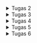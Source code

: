 <details>
<summary> 
Tugas 2
</summary>
<br>

# Tugas 2 PBP 2023
## A. Implementasi _Checklist_
### Membuat Proyek Django

1. Saya membuat sebuah folder khusus di komputer sebagai tempat proyek Django akan disimpan.

2. Di dalam folder tersebut, saya melakukan inisiasi awal untuk menyediakan repositori lokal yang kosong di dalam komputer dengan menjalankan perintah `git init`.

3. Setelah itu, saya melakukan konfigurasi awal _user_ dan _email_ dengan perintah,

    ```
    git config user.name <nama_user>
    git config user.email <nama_email>
    ```

4. Selanjutnya saya memeriksa terlebih dahulu bahwa konfigurasi yang dilakukan sudah terdaftar dengan perintah,

    ```
    git config --list --local
    ```

5. Apabila _user_ dan _email_ yang sudah dikonfigurasi sebelumnya muncul di keluaran perintah sebelumnya, saya dapat melanjutkan langkah berikutnya, yaitu membuat repositori baru di GitHub dengan nama repositori yang sama seperti repositori proyek lokal.

6. Berikutnya, di dalam repositori lokal proyek, saya menambahkan sebuah _file_ `README.md` dan menuliskan **Tugas 2 PBP 2023** sebagai judul.

7. Setelah itu, perlu dilakukan penghubungan antara repositori lokal di komputer dengan repositori di GitHub dengan cara menggunakan perintah,

    ```
    git branch -M main
    ```

    > Perintah di atas berguna untuk membuat cabang atau _branch_ utama baru yang bernama **main**

    Setelah itu, perlu dijalankan perintah,

    ```
    git remote add origin <URL_RepoGitHub>
    ```

    > Perintah di atas berguna untuk menghubungkan repositori di GitHub dengan repositori lokal.

8. Setelah kedua repositori terhubung, perlu dilakukan penyimpanan atas pembaruan yang sudah dilakukan di repositori lokal dengan perintah,

    ```
    git add .
    ```

    > Perintah di atas berguna untuk menandai semua file yang berubah di dalam repositori lokal yang nantinya akan dilakukan _commit_. 
    
    Setelah itu, dapat dijalankan,

    ```
    git status
    ```

    > Perintah di atas berguna untuk memeriksa status _file_ apa saja yang sudah dimodifikasi dan ditandai. 
    
    Setelah itu dapat dilakukan perintah,

    ```
    git commit -m <pesan_commit>
    ```

    Perintah di atas berguna untuk melakukan _commit_ atas perubahan yang terjadi di repositori lokal. Berikutnya dapat dilakukan,

    ```
    git push -u origin main
    ```

    > Perintah di atas berguna untuk menyimpan perubahan-perubahan yang terjadi di repositori lokal ke repositori GitHub, termasuk jika adanya penambahan _file_ baru.

9. Setelah penyimpanan berhasil, saya membuat _virtual environment_ dengan menjalankan perintah,

    ```
    python -m venv env
    ```

    > Perintah di atas berguna untuk membuat _virtual environment_. Hal ini berguna untuk mengisolasi _package_ serta _dependencies_ dari aplikasi sehingga tidak bertabrakan dengan versi lain yang ada pada komputer lokal.

10. Setelah itu, saya perlu mengaktifkan _virtual environment_ dengan menjalankan,

    ```
    env\Scripts\activate.bat
    ```

11. Berikutnya saya menambahkan `requirements.txt` di dalam direktori proyek dengan isi sebagai berikut,

        django
        gunicorn
        whitenoise
        psycopg2-binary
        requests
        urllib3

    Setelah itu, saya  melakukan perintah berikut,

    ```
    pip install -r requirements.txt
    ```

    > Perintah di atas berguna untuk memasang _dependencies_ di dalam direktori proyek

12. Selanjutnya, saya dapat membuat proyek Django baru dengan perintah,

    ```
    django-admin startproject <nama_proyek> .
    ```

### Membuat Aplikasi dengan Nama `main`

1. Pertama, saya memastikan bahwa direktori pengerjaan di direktori proyek dan _virtual environtment_ telah diaktifkan.

2. Selanjutnya saya membuat aplikasi **main** dengan menjalankan perintah,

    ```
    python manage.py startapp main
    ```

    > Setelah perintah di atas dijalankan, di dalam direktori proyek akan ada sebuah direktori baru bernama **main**, direktori inilah yang berisi struktur dasar dari aplikasi **main**.

3. Sebelum menjalankan _routing_ agar aplikasi dapat berjalan, saya melakukan beberapa implementasi dasar terhadap struktur awal aplikasi, seperti

    - Mendaftarkan aplikasi **main** ke dalam proyek dengan menambahkan '**main**' ke dalam daftar aplikasi yang ada di bagian `INSTALLED_APPS` pada `settings.py` seperti kode di bawah ini,

        ```
        INSTALLED_APPS = [
            ...,
            'main',
            ...
        ]
        ```
        
    - Membuat dan mengisi _file_ `main.html` untuk membuat struktur dan tampilan dasar pada halaman _web_.

    - Menambah isi dari `models.py` di dalam direktori aplikasi `main` untuk mendefinisikan model baru. Di dalam model inilah kita dapat mengelola data dari aplikasi.

    - Membuat migrasi model agar Django dapat melacak pembaruan yang terjadi di `models.py` dengan perintah,

        ```
        python manage.py makemigrations
        ```
        
        > Perintah di atas berguna untuk menciptakan berkas migrasi berupa perubahan model. 
        
        Setelah itu perlu menjalankan perintah,

        ```
        python manage.py migrate
        ```
        
        > Perintah di atas berguna untuk mengaplikasikan perubahan yang terjadi pada model ke basis data.

    - Mengintegrasikan komponen `views.py` yang dapat menangani bagaimana data yang dikelola model ditampilkan kepada pengguna dengan menambahkan kode awal sebagai berikut,

        ```
        from django.shortcuts import render
        ```
        
        > Kode di atas berguna untuk mengimpor fungsi `render` yang berfungsi untuk melakukan _render_ tampilan HTML dengan menggunakan data yang diberikan.
    
### Melakukan _Routing_ pada Proyek

Untuk mengatur _routing_ tingkat proyek, saya perlu membuka `urls.py` di dalam direktori proyek, lalu menambahkan kode,

    from django.urls import path, include

        urlpatterns = [
            ...
        path('main/', include('main.urls')),
            ...
        ]

> Perlu diperhatikan bahwa fungsi `include` di atas berguna untuk mengimpor rute URL dari aplikasi lain ke dalam `urls.py` proyek dan _path_ `'main/'` nantinya akan diarahkan ke rute yang didefinisiakn dalam `urls.py` aplikasi `main`.
    
### Membuat Model pada Aplikasi `main`
Berikut model yang saya tambahkan ke dalam `models.py`,

        from django.db import models
        class Item(models.Model):
            name = models.CharField(max_length=255)
            amount = models.IntegerField()
            date_added = models.DateField(auto_now_add=True)
            price = models.IntegerField()
            description = models.TextField()
            
Ada beberapa istilah penting yang perlu diperhatikan, seperti
- `Item` adalah nama model.
- `models.Model` merupakan kelas dasar yang digunakan untuk mendefinisikan model dalam Django.
- `name`, `amount`, `date_added`, `price`, dan `description` adalah atribut pada model dan setiap _field_ memiliki tipe data, seperti `Charfield`, `IntegerField`, `DateField`, dan `TextField`.

### Membuat Fungsi pada `views.py`

Berikut fungsi pada `views.py` untuk mengembalikan **nama aplikasi**, **nama**, dan **kelas** saya,

    from django.shortcuts import render
    
        def show_main(request):
            context = {
                'my_app': 'Bmo Store',
                'name': 'FBmo',
                'class': 'PBP C'
            }

            return render(request, "main.html", context)

Ada beberapa istilah penting yang perlu diperhatikan, seperti
- `def show_main(request)` adalah deklarasi fungsi `show_main` yang menerima parameter `request`. Fungsi ini mengatur permintaan HTTP dan mengembalikan tampilan yang sesuai.
- `context` adalah _dictionary_ data yang akan dikirimkan ke tampilan.
- `return render(request, "main.html", context)` berguna untuk melakukan render tampilan `main.html`.

### Membuat _Routing_ pada `urls.py` Aplikasi `main`

Setelah membuat fungsi pada `views.py`, saya perlu membuat _routing_ pada `urls.py` aplikasi main untuk memetakan fungsi yang telah dibuat dengan kode sebagai berikut,

    from django.urls import path
    from main.views import show_main

    app_name = 'main'

    urlpatterns = [
        path('', show_main, name='show_main'),
    ]

Ada beberapa istilah penting yang perlu diperhatikan, seperti
- Impor `path` dari `django.urls` untuk mendefinisikan pola URL.
- `app_name` merupakan variabel dari nama unik pada pola URL dalam aplikasi.
- Fungsi `show_main` dari `main.views` digunakan sebagai tampilan yang akan ditampilkan ketika URL terkait diakses.
    
### Melakukan _Deployment_ ke Adaptable

1. Saya _Login_ ke akun Adaptable menggunakan GitHub.
2. Saya memilih `New App` lalu `Connect an Existing Repository`.
3. Saya menghubungkan Adaptable dengan GitHub dengan memilih `All Repositories` pada proses instalasi.
4. Saya memilih repositori proyek dan memilih _branch_ untuk dijadikan _deployment branch_. 
5. Saya memilih `Python App Template` sebagai _template deployment_.
6. Saya memilih `PostgreSQL` sebagai tipe basis data yang akan digunakan.
7. Saya memilih versi Python yang sesuai dengan veris yang dimiliki.
8. Saya memasukkan perintah `python manage.py migrate && gunicorn <nama_proyek>.wsgi` pada bagian `Start Command`. 
9. Saya memasukkan nama aplikasi saya yang sekaligus akan menjadi nama _domain_ situs _web_ aplikasi.
10. Saya mencentang bagian `HTTP Listener on PORT` dan meng-klik `Deploy App` untuk memulai proses _deployment_.
11. Setelah proses _deployment_ selesai, saya mendapatkan tautan menuju aplikasi yang baru saja diluncurkan.

Tautan aplikasi: [Marpellus Cenep](https://marpellus-cenep.adaptable.app)
    

## B. Bagan _Request Client_
![django-request-flow](https://github.com/FBimo/marpellus-cenep/assets/119420957/9b1d3f76-0013-4b6f-a539-8974df6099a5)

- `urls.py`, sebagai tempat perkumpulan URL. Django akan mencari melewati _file_ ini untuk menemukan URL yang paling cocok sesuai dengan permintaan.
- `views.py`, sebagai jembatan penghubung dengan dua _file_ lainnya, yaitu `models.py` dan `template`. Setelah mendapat HttpRequest dari URL yang berkaitan, `views.py` dapat meminta data yang diperlukan melalui `models.py` dan dapat melakukan _render_ HTML menggunakan `template` agar dapat disajikan kepada pengguna.
- `models.py`, sebagai pengolah data dan penghubung antara _database_ dengan `views.py`. `models.py` dapat melakukan manipulasi struktur data aplikasi sesuai kebutuhan pengguna.
- `template`, struktur tampilan antarmuka pengguna yang akan membantu `views.py` dalam melakukan proses _render_ HTML.

## C. Alasan Penggunaan _Virtual Environment_
_Virtual Environment_ merupakan _tools_ untuk membuat lingkungan Python virtual yang terisolasi. Terisolasi di sini maksudnya versi-versi dependensi atau _packages_ yang ada di dalam lingkungan virtual tidak akan berpengaruh dengan versi dependensi yang ada di komputer lokal. Penggunaan virtual env cukup umum ketika ingin membuat proyek Django karena dengan adanya lingkungan isolasi, Python yang digunakan untuk menjalankan proyek Django tidak akan terganggu dengan pembaruan yang terjadi di komputer lokal (jika ada pembaruan) sehingga proyek dapat tetap berjalan walaupun adanya perubahan versi modul Python di komputer lokal. Sebuah proyek Django sebenarnya dapat tetap dijalankan jika tidak menggunakan virtual env, namun ada kemungkinan proyek akan mengalami gangguan karena adanya perubahan modul akibat perubahan versi modul di komputer lokal. Oleh karena itu, **virtual env sangat disarankan** apabila kita ingin membuat suatu proyek berbasis Django. 

## D. Penjelasan MVC, MVT, dan MVVM
### MVC
**Model View Controller** adalah salah satu pola arsitektur dalam pembuatan aplikasi dengan bagian-bagian seperti berikut,

- `Model`, betugas untuk menyiapkan, mengatur, memanipulasi, dan mengorganisasikan data yang ada di dalam _database_.

- `View`, bertugas untuk merepresentasikan informasi atau data yang telah dikelola oleh model agar dapat dilihat pengguna.

- `Controller`, bertugas untuk menghubungkan serta mengatur `model` dan `view` agar dapat saling terhubung.

Contoh _framework_ yang menggunakan MVC adalah Spring Boot.

### MVT
**Model View Template** merupakan pola arsitektur pengembangan aplikasi yang dapat dikatakan mirip dengan MVC, namun memiliki perbedaan di bagian `controller`. Pada MVT, `controller` diganti menjadi `template`. `Template` inilah yang akan menjadi representasi tampilan yang diperlihatkan kepada pengguna yang biasanya menggunakan HTML. 

- `Model`, bertugas untuk mengatur dan mengelola data dari aplikasi.

- `View`, bertugas untuk mengontrol bagaimana data yang dikelola oleh `model` akan ditampilkan kepada pengguna.

- `Template`, bertugas mengatur tampilan yang diperlihatkan kepada pengguna.

Contoh _framework_ yang menggunakan MVT adalah Django. 

### MVVM
**Model View ViewModel** merupakan gabungan dari MVC dan MVP.

- `Model`, terdiri dari data dasar yang digunakan untuk menjalankan aplikasi.

- `View`, sebagai antarmuka pengguna dan pola desain, mirip seperti yang digunakan oleh MVC.

- `ViewModel`, di satu sisi adalah abstraksi dari `View`, lalu sisi yang lain sebagai penyedia pembungkus model data yang akan ditautkan. `ViewModel` terdiri dari `Model` yang diubah menjadi `View` dan berisi perintah yang dapat digunakan oleh `View` untuk memengaruhi `Model`.

Contoh _framework_ yang menggunakan MVVM adalah WPF.

## E. Bonus
Berikut merupakan implementasi saya dalam melakukan _testing_ dasar lainnya,

    
    from django.test import TestCase, Client
    from main.models import Item

    #another test
    def setUp(self):
        Item.objects.create(name="sunspot", amount=1, price=5000, description='Gain atk power with unspent energy', atk_power=50)
        Item.objects.create(name="hawkeye", amount=1, price=5000, description='Gain 3 atk power if you play card here next turn', atk_power=45)
    
    def test_get_desc(self):
        sunspot = Item.objects.get(name="sunspot")
        hawkeye = Item.objects.get(name="hawkeye")
        self.assertEqual(sunspot.get_desc(), "Gain atk power with unspent energy")
        self.assertEqual(hawkeye.get_desc(), "Gain 3 atk power if you play card here next turn")
    

_Testing_ ini berguna untuk mengetahui bahwa program dapat membuat sebuah objek `Item` baru dan menjalankan suatu fungsi yang memanggil salah satu atributnya, dalam hal ini adalah atribut `description`. Di bawah ini merupakan hasil dari tesnya,

    
    (env) PS C:\Users\fzlbm\UI\Kuliah\Semester_3\PBP\github\marpellus-cenep> python manage.py test
    Found 3 test(s).
    Creating test database for alias 'default'...
    System check identified no issues (0 silenced).
    ...
    ----------------------------------------------------------------------
    Ran 3 tests in 0.056s

    OK
    Destroying test database for alias 'default'...
</details>

<details>
<summary> 
Tugas 3
</summary>
<br>

# Tugas 3 PBP 2023
## A. Implementasi _Checklist_
### Membuat _Form_ Input Data

1. Sebelum saya membuat sebuah _form_ untuk menginput data baru ke dalam aplikasi, saya perlu membuat kerangka views sebagai _template_ dari sebuah laman di situs agar dapat mengurangi menulis kode secara berulang.

2. Berikut merupakan kode `base.html` yang diletakkan pada folder `templates` di _root folder_,

    ```
    {% load static %}
    <!DOCTYPE html>
    <html lang="en">
        <head>
            <meta charset="UTF-8" />
            <meta
                name="viewport"
                content="width=device-width, initial-scale=1.0"
            />
            {% block meta %}
            {% endblock meta %}
        </head>

        <body>
            HEADER
            {% block content %}
            {% endblock content %}
            <br/><br/>
            FOOTER
        </body>
    </html>
    ```

3. Agar `base.html` terdeteksi sebagai _template_, saya perlu membuka `settings.py` pada subdirektori `marpellus_cenep` dan sedikit memodifikasi bagian `TEMPLATES` menjadi seperti ini,

    ```
    ...
    TEMPLATES = [
        {
            'BACKEND': 'django.template.backends.django.DjangoTemplates',
            'DIRS': [BASE_DIR / 'templates'],
            'APP_DIRS': True,
            ...
        }
    ]
    ...
    ```

4. Setelah itu, saya perlu mengunjungi subdirektori `templates` yang ada di di direktori `main` untuk mengubah sedikit `main.html`,

    ```
    {% extends 'base.html' %}

    {% block content %}
        <h1><b>{{my_app}}</b></h1>

        <h5>Name: </h5>
        <p>{{ name }}<p>
        <h5>Class: </h5>
        <p>{{ class }}<p>

        ...
    {% endblock content %}
    ```

    > dengan adanya `{% extends 'base.html' %}`, `main.html` sekarang sudah menggunakan `base.html` sebagai _template_.

5. Selanjutnya saya dapat langsung membuat `forms.py` pada direktori `main` sebagai struktur _form_ yang dapat menerima data produk baru dengan kode,

    ```
    from django.forms import ModelForm
    from main.models import Card

    class ProductForm(ModelForm):
        class Meta:
            model = Card
            fields = ["name", "amount", "price", "power", "energy_cost", "description"]
    ```

    Ada beberapa istilah penting yang perlu diperhatikan, seperti
    - `model = Card` berfungsi untuk menunjukkan model yang digunakan di _form_.
    - `fields = ["name", "amount", "price", "power", "energy_cost", "description"]` merupakan atribut-atribut yang dimiliki oleh model `Card`. 

### Modifikasi _Views_ dan _Routing_ URL untuk Melihat Objek Model yang Sudah Ditambahkan

1. Pada _file_ `views.py` di folder `main`, perlu ditambahkan kode berikut,

    ```
    from django.http import HttpResponseRedirect
    from main.forms import ProductForm
    from main.models import Card
    from django.urls import reverse
    ```

2. Setelah itu saya membuat fungsi baru dengan nama `create_product` yang menerima parameter `request` untuk menghasilkan formulir yang dapat menambahkan data produk secara otomatis ketika data sudah di-_submit_ melalui _form_.

    ```
    def create_product(request):
        form = ProductForm(request.POST or None)

        if form.is_valid() and request.method == "POST":
            form.save()
            return HttpResponseRedirect(reverse('main:show_main'))

        context = {'form': form}
        return render(request, "create_product.html", context)
    ```

    Ada beberapa istilah penting yang perlu diperhatikan, seperti
    - `form = ProductForm(request.POST or None)` berguna untuk membuat `ProductForm` baru dengan memasukkan QueryDict berdasarkan input _user_ pada `request.POST`.
    - `form.is_valid()` berguna untuk memvalidasi isi input dari _form_.
    - `form.save` berguna untuk membuat dan menyimpan data dari _form_.
    - `return HttpResponseRedirect(reverse('main:show_main'))` berguna untuk melakukan _redirect_ setelah data berhasil disimpan.

3. Selanjutnya saya memodifikasi fungsi `show_main` menjadi,

    ```
    def show_main(request):
        cards = Card.objects.all()

        ...

        context = {
            'my_app': 'Marpellus Cenep',
            'name': 'FBmo',
            'class': 'PBP C',
            'cards': cards,
            'total_cards': total_cards
        }

        return render(request, "main.html", context)
    ```

    > `Card.objects.all()` berfungsi untuk mengambil seluruh _object_ `Card` yang tersimpan di basis data.

4. Saya juga mengimpor fungsi `create_product` ke `urls.py` di folder `main`.

    ```
    from main.views import show_main, create_product
    ```

5. Setelah itu saya melakukan _routing_ fungsi sebelumnya ke dalam `urlspatterns` pada `urls.py` di `main` agar dapat mengakses fungsi yang sudah diimpor sebelumnya.

    ```
    urlpatterns = [
    ...
    path('create-product', create_product, name='create_product'),
    ...
    ]
    
    ```

6. Selanjutnya saya membuat `create_product.html` pada direktori `main/template` dengan kode,

    ```
    {% extends 'base.html' %} 

    {% block content %}
    <h1>Add New Card</h1>

    <form method="POST">
        {% csrf_token %}
        <table>
            {{ form.as_table }}
            <tr>
                <td></td>
                <td>
                    <input type="submit" value="Add Card"/>
                </td>
            </tr>
        </table>
    </form>

    {% endblock %}
    ```

    Ada beberapa istilah penting yang perlu diperhatikan, seperti
    - `<form method="POST">` berguna untuk menandakan `block` untuk _form_ dengan metode POST.
    - `{% csrf_token %}` merupakan token sistem keamanan dari Django.
    - `{{ form.as_table }}` berguna untuk menampilkan _fields form_ yang sudah dibuat pada `forms.py` sebagai tabel.
    - `<input type="submit" value="Add` berguna sebagai tombol _submit_ untuk mengirim _request_ ke _view_ `create_product(request)`. 

7. Setelah itu saya memodifikasi kembali `main.html` untuk menambahkan kode berikut di dalam `{% block content %}` untuk menampilkan data produk dalam bentuk tabel.

    ```
    <table>
        <tr>
            <th>Name</th>
            <th>Amount</th>
            <th>Price</th>
            <th>Power</th>
            <th>Energy Cost</th>
            <th>Description</th>
            <th>Date Added</th>
        </tr>

        {% comment %} Berikut cara memperlihatkan data produk di bawah baris ini {% endcomment %}

        {% for card in cards %}
            <tr>
                <td>{{ card.name }}</td>
                <td>{{ card.amount }}</td>
                <td>{{ card.price }}</td>
                <td>{{ card.power }}</td>
                <td>{{ card.energy_cost }}</td>
                <td>{{ card.description }}</td>
                <td>{{ card.date_added }}</td>
            </tr>
        {% endfor %}
    </table>

    <br />

    <a href="{% url 'main:create_product' %}">
        <button>
            Add New Card
        </button>
    </a>
    ```

8. Setelah sudah melihat objek yang ditambahkan melalui **HTML**, saya mencoba agar dapat melihat juga dalam bentuk **XML** dan **JSON** baik dalam menggunakan ID objek maupun tidak dengan menambahkan impor berikut pada `views.py`,

    ```
    from django.http import HttpResponse
    from django.core import serializers
    ```

9. Ketika ingin mengambil data dalam bentuk **XML** dan **JSON**, saya membuat fungsi yang menerima parameter _request_ dan membuat variabel dalam fungsi tersebut yang menyimpan hasil _query_ dari seluruh data yang ada pada `Card`.

    #### XML
    ```
    def show_xml(request):
        data = Card.objects.all()
        return HttpResponse(serializers.serialize("xml", data), content_type="application/xml")
    ``` 

    #### JSON

    ```
    def show_json(request):
        data = Card.objects.all()
        return HttpResponse(serializers.serialize("json", data), content_type="application/json")
    ```    
    > `serializers` digunakan untuk menerjemahkan objek model menjadi format tertentu.

    Setelah itu saya mengimpor fungsi yang baru saja dibuat dengan kode berikut pada `urls.py` di folder `main`,

        from main.views import show_main, create_product, show_xml, show_json


    dan menambahkan _path_ URL ke dalam `urlpatterns` untuk mengakses fungsi yangs udah diimpor tadi,

        urlpatterns = [
            ...
            path('xml/', show_xml, name='show_xml'), 
            path('json/', show_json, name='show_json'),
            ...
        ]

10. Selanjutnya saya ingin mengambil data dalam bentuk **XML** dan **JSON** dengan ID objek dengan membuat fungsi yang menerima parameter _request_ dan id dengan nama `show_xml_by_id` dan `show_json_by_id`.

    #### XML
    ```
    def show_xml_by_id(request, id):
        data = Card.objects.filter(pk=id)
        return HttpResponse(serializers.serialize("xml", data), content_type="application/xml")
    ```

    #### JSON
    ```
    def show_json_by_id(request, id):
        data = Card.objects.filter(pk=id)
        return HttpResponse(serializers.serialize("json", data), content_type="application/json")
    ```
            
    Setelah itu saya mengimpor fungsi yang baru saja dibuat dengan kode berikut pada `urls.py` di folder `main`,

        from main.views import show_main, create_product, show_xml, show_json, show_xml_by_id, show_json_by_id        

    dan menambahkan _path_ URL ke dalam `urlpatterns` untuk mengakses fungsi yang udah diimpor tadi,

        urlpatterns = [
            ...
            path('xml/<int:id>/', show_xml_by_id, name='show_xml_by_id'),
            path('json/<int:id>/', show_json_by_id, name='show_json_by_id'),
            ...
        ]

## B. Perbedaan antara _form_ POST dan GET dalam Django
### Penggunaan
POST digunakan untuk menginput data melalui _form_ dan mengirim data-data tersebut, biasanya sifat data yang dikirimkan oleh POST bersifat rahasia dan dapat memengaruhi _state_ pada suatu sistem, seperti pengubahan atau modifikasi _database_. Sementara itu, GET digunakan untuk input _request_ data yang bersifat umum dan tidak memiliki efek terhadap _state_ pada suatu sistem, seperti _form_ pencarian suatu situs. 

### Pengiriman Data
POST mengirimkan data atau nilai langsung ke _action_ untuk ditampung, tanpa menampilkan pada URL. Sementara GET menampilkan data atau nilai pada URL, kemudian akan ditampung oleh _action_.

### Pengambilan Variabel
`request.POST.get` dapat digunakan untuk mengambil variabel _form_ POST dan `request.GET.get` untuk _form_ GET.

## C. Perbedaan XML, JSON, dan HTML dalam Pengiriman Data

### XML
Extensible Markup Language (XML) merupakan salah satu representasi data yang digunakan untuk pertukaran data aplikasi. XML menggunakan pola pohon, mirip seperti HTML dalam merepresentasikan data. Dalam pengunaannya, XML memiliki struktur yang lebih kompleks untuk ditulis dan dibaca sehingga menghasilkan _file_ yang memakan banyak ruang.

### JSON
Sama seperti XML, JavaScript Object Notation (JSON) juga merupakan representasi data dalam pertukaran data, tetapi JSON menggunakan struktur peta dengan pasangan kunci-nilai dalam penyusunannya. Dalam penggunaannya, JSON memiliki ukuran _file_ yang cenderung kecil sehingga transmisi datanya lebih cepat dibandingkan dengan XML.

### HTML
Jika sebelumnya XML dan JSON digunakan untuk menyimpan serta melakukan transmisi data, HyperText Markup Language (HTML) pada dasarnya digunakan untuk merepresentasikan bagaimana data tersebut ditampilkan pada suatu situs. HTML pada umumnya menjadi sebuah pondasi dari suatu laman di situs _web_ dan hampir tidak ada alternatif yang lebih praktikal lagi.

## D. Alasan JSON Sering Digunakan dalam Pertukaran Data
JSON memiliki format yang cukup sederhana dalam penulisan jika dibandingkan dengan XML. Hal itu membuat _file_ JSON dapat diproses lebih cepat sehingga waktu yang dibutuhkan untuk melakkukan transmisi data lebih sedikit. Selain itu, mayoritas bahasa pemrograman memiliki _library_ atau _built-in_ untuk melakukan _parsing string_ JSON menjadi objek atau kelas di bahasa pemrograman tersebut. Hal tersebut yang membuat JSON dapat dengan mudah diintegrasikan dengan banyak bahasa pemrograman.

## E. Hasil Akses URL untuk Melihat Objek Menggunakan Postman

### HTML
![SS_html](https://github.com/FBimo/marpellus-cenep/assets/119420957/dcd2894f-b3bd-451f-a4ed-40924c5ebdd9)
### XML
![SS_xml](https://github.com/FBimo/marpellus-cenep/assets/119420957/c6adb15b-c9f2-40ec-8cd3-93095521b906)
### JSON
![SS_json](https://github.com/FBimo/marpellus-cenep/assets/119420957/3d8bc82d-76e8-441c-832b-ecc5f8b5995c)
### XML by ID
![SS_xml_by_id](https://github.com/FBimo/marpellus-cenep/assets/119420957/939088de-0c10-4dab-a16a-5447e001402c)
### JSON by ID
![SS_json_by_id](https://github.com/FBimo/marpellus-cenep/assets/119420957/8a12e102-b059-47d7-b8c4-7835973842c9)

## F. Bonus
Berikut merupakan tangkapan layar aplikasi yang terdapat petunjuk mengenai berapa banyak `Card` yang sudah ditambahkan ke dalam aplikasi.

```
def show_main(request):
    cards = Card.objects.all()

    total_cards = 0
    for card in cards:
        total_cards += 1

    context = {
        'my_app': 'Marpellus Cenep',
        'name': 'FBmo',
        'class': 'PBP C',
        'cards': cards,
        'total_cards': total_cards
    }

    return render(request, "main.html", context)
```

![bonus](https://github.com/FBimo/marpellus-cenep/assets/119420957/dcdf14d2-0ecf-472e-a10d-7cfeaa52f20b)
</details>

<details>
<summary> 
Tugas 4
</summary>
<br>

# Tugas 4 PBP 2023
## A. Implementasi _Checklist_
### Mengimplementasikan Fungsi Registrasi

1. Saya membuat fungsi dengan nama `register` yang menerima parameter `request` di `views.py` pada subdirektori `main`.

2. Setelah itu, saya perlu mengimpor beberapa hal sebagai berikut,

    ```
    ...
    from django.shortcuts import redirect
    from django.contrib.auth.forms import UserCreationForm
    from django.contrib import messages
    ...
    ```
    > `UserCreationForm` adalah impor formulir bawaan yang memudahkan pembuatan formulir pendaftaran pengguna dalam suatu aplikasi _web_.

3. Selanjutnya, saya menambahkan isi dari fungsi `register` dengan kode berikut,

    ```
    def register(request):
    form = UserCreationForm()

    if request.method == "POST":
        form = UserCreationForm(request.POST)
        if form.is_valid():
            form.save()
            messages.success(request, 'Your account has been successfully created!')
            return redirect('main:login')
    context = {'form':form}
    return render(request, 'register.html', context)
    ```

    Ada beberapa istilah yang harus diperhatikan,
    - `form = UserCreationForm(request.POST) ` digunakan untuk membuat `UserCreationForm`
    - `form.is_valid()` digunakan untuk memvalidasi isi input dari _form_ tersebut.
    - `form.save()` digunakan untuk membuat dan menyimpan data dari _form_ tersebut.
    - `messages.success(request, 'Your account has been successfully created!)` berguna untuk menampilkan pesan kepada pengguna. 
    - `return redirect('main:show_main')` digunakan untuk melakukan _redirect_ setelah data _form_ berhasil disimpan.

4. Setelah itu, saya membuat `register.html` pada folder `main/templates` dengan kode,

    ```
    {% extends 'base.html' %}

    {% block meta %}
        <title>Register</title>
    {% endblock meta %}

    {% block content %}  

    <div class = "login">
        
        <h1>Register</h1>  

            <form method="POST" >  
                {% csrf_token %}  
                <table>  
                    {{ form.as_table }}  
                    <tr>  
                        <td></td>
                        <td><input type="submit" name="submit" value="Daftar"/></td>  
                    </tr>  
                </table>  
            </form>

        {% if messages %}  
            <ul>   
                {% for message in messages %}  
                    <li>{{ message }}</li>  
                    {% endfor %}  
            </ul>   
        {% endif %}

    </div>  

    {% endblock content %}
    ```

5. Selanjutnya saya memperbarui `urls.py` pada `main` dengan menambahkan impor fungsi,

    ```
    ...
    from main.views import register
    ...
    ```

    dan menambahkan `urlpatterns` untuk mengakses fungsi yang sudah diimpor tadi.

        ```
        urlpatterns = [
            ...
            path('register/', register, name='register'), 
            ...
        ]
        
        ```

### Mengimplementasikan Fungsi _Login_
1. Saya membuat fungsi dengan nama `login_user` yang menerima parameter `request` di `views.py` pada subdirektori `main`.

2. Setelah itu saya perlu mengimpor `authenticate` dan `login` pada bagian paling atas.

    ```
    ...
    from django.contrib.auth import authenticate, login
    ...
    ```
    > Pengimporan di atas berguna untuk melakukan autentikasi dan login jika autentikasi berhasil. 

3. Selanjutnya, saya menambahkan isi dari fungsi `login` dengan kode berikut,

    ```
    def login_user(request):
        if request.method == 'POST':
            username = request.POST.get('username')
            password = request.POST.get('password')
            user = authenticate(request, username=username, password=password)
            if user is not None:
                login(request, user)
                return redirect('main:show_main')
            else:
                messages.info(request, 'Sorry, incorrect username or password. Please try again.')
        context = {}
        return render(request, 'login.html', context)
    ```
    
    > `authenticate(request, username=username, password=password` berguna untuk melakukan autentikasi pengguna berdasarkan _username_ dan _password_ ketika _login_.

4. Setelah itu, saya membuat `login.html` pada folder `main/templates` dengan kode,

    ```
    {% extends 'base.html' %}

    {% block meta %}
        <title>Login</title>
    {% endblock meta %}

    {% block content %}

    <div class = "login">

        <h1>Login</h1>

        <form method="POST" action="">
            {% csrf_token %}
            <table>
                <tr>
                    <td>Username: </td>
                    <td><input type="text" name="username" placeholder="Username" class="form-control"></td>
                </tr>
                        
                <tr>
                    <td>Password: </td>
                    <td><input type="password" name="password" placeholder="Password" class="form-control"></td>
                </tr>

                <tr>
                    <td></td>
                    <td><input class="btn login_btn" type="submit" value="Login"></td>
                </tr>
            </table>
        </form>

        {% if messages %}
            <ul>
                {% for message in messages %}
                    <li>{{ message }}</li>
                {% endfor %}
            </ul>
        {% endif %}     
            
        Don't have an account yet? <a href="{% url 'main:register' %}">Register Now</a>

    </div>

    {% endblock content %}
    ```

5. Selanjutnya saya memperbarui `urls.py` pada `main` dengan menambahkan impor fungsi,

    ```
    from main.views import login_user
    ```

    dan menambahkan `urlpatterns` untuk mengakses fungsi yang sudah diimpor tadi.

        ```
        urlpatterns = [
            ...
            path('login/', login_user, name='login'),
            ...
        ]
        ```

### Mengimplementasikan Fungsi _Logout_
1. Saya membuat fungsi dengan nama `logout_user` yang menerima parameter `request` di `views.py` pada subdirektori `main`.

2. Setelah itu saya perlu mengimpor `logout`.

    ```
    ...
    from django.contrib.auth import logout
    ...
    ```

3. Selanjutnya, saya menambahkan isi dari fungsi `login` dengan kode berikut,

    ```
    def logout_user(request):
        logout(request)
        return redirect('main:login')
    ```

    Ada beberapa istilah yang harus diperhatikan,
    - `logout(request)` digunakan menghapus sesi pengguna yang saat ini masuk.
    - `return redirect('main:login')` berguna untuk mengarahkan pengguna ke halaman _login_ dalam aplikasi Django.

4. Setelah itu, saya menambahkan kode berikut ke dalam `main.html` setelah _hyperlink tag_ untuk _Add New Product_

    ```
    ...
    <a href="{% url 'main:logout' %}">
        <button>
            Logout
        </button>
    </a>
    ...
    ```

5. Selanjutnya saya memperbarui `urls.py` pada subdirektori `main` dengan menambahkan impor fungsi,

    ```
    ...
    from main.views import logout_user
    ...
    ```

    dan menambahkan `urlpatterns` untuk mengakses fungsi yang sudah diimpor tadi.

        ```
        urlpatterns = [
            ...
            path('logout/', logout_user, name='logout'),
            ...
        ]
        
        ```

### Membuat Dua Akun dengan Setiap Akun Memiliki Tiga _Dummy Data_

Berikut merupakan bukti pembuatan dua akun dan masing-masing akun telah memiliki tiga _dummy data_,
#### Akun Pertama
![ss-main-privAcc1](https://github.com/FBimo/marpellus-cenep/assets/119420957/3f531768-5c77-4f35-b53d-3d1bd8f41817)
#### Akun Kedua
![ss-main-privAcc2](https://github.com/FBimo/marpellus-cenep/assets/119420957/9a641100-f25b-4df6-b4f0-8e2a76bbd3f2)

### Menghubungkan Model `Item` dengan `User`
> Perlu diketahui bahwa _term_ `Item` pada aplikasi saya adalah `Card`

1. Saya perlu mengimpor `user` dengan kode berikut di `models.py` pada subdirektori `main`.

    ```
    ...
    from django.contrib.auth.models import User
    ...
    ```

2. Setelah itu saya menambahkan kode berikut pada model `Card`.

    ```
    class Card(models.Model):
        user = models.ForeignKey(User, on_delete=models.CASCADE)
        ...
    ```
    > Kode di atas berguna untuk menghubungkan satu produk dengan satu _user_ melalui sebuah _relationship_ yang memastikan bahwa sebuah `Card` terasosiasikan dengan seorang _user_

3. Pada `views.py` di direktori `main`, saya mengubah fungsi `create_product` menjadi,

    ```
    def create_product(request):
        form = ProductForm(request.POST or None)

        if form.is_valid() and request.method == "POST":
            product = form.save(commit=False)
            product.user = request.user
            product.save()
            return HttpResponseRedirect(reverse('main:show_main'))
        ...
    ```
    > Parameter `commit=False` yang berguna untuk mencegah Django agar tidak langsung menyimpan objek yang telah dibuat dari _form_ langsung ke _database_. Hal tersebut membuat kita dapat memodifikasi objek tersebut sebelum dilakukan penyimpanan ke dalam _database_.

4. Selanjutnya saya mengubah fungsi `show_main` menjadi sebagai berikut.

    ```
    def show_main(request):
        cards = Card.objects.filter(user=request.user)

        ...

        context = {
            ...
            'name': request.user.username,
            ...
        }

        ...
    ```
    Ada beberapa hal yang harus diperhatikan,
    - `cards = Card.objects.filter(user=request.user)` berguna untuk menampilkan objek `Card` yang terasosiasikan dengan pengguna yang sedang _login_.
    - `'name': request.user.username` berguna untuk menampilkan _username_ pengguna yang _login_ pada halaman utama.

5. Setelah itu, saya menyimpan semua perubahan dan melakukan migrasi model dengan `python manage.py makemigrations`. Namun, akan terjadi error ketika membuat migrasi, oleh karena itu saya perlu,

    - Mengetik angka `1` untuk menetapkan _default value_ pada _field user_.
    - Mengetik angka `1` lagi untuk menetapkan _user_ dengan ID 1 sesuai dengan yang sudah dibuat pada model.

6. Selanjutnya saya dapat melakukan `python manage.py migrate` untuk mengaplikasikan migrasi yang dilakukan. 

### Menampilkan Rincian Informasi ketika Pengguna _logged in_ dan Menerapkan _Cookies_ Seperti `last_login` pada Halaman Utama Aplikasi

1. Sebelum melakukan implementasi _cookies_, saya perlu mengimpor beberapa hal berikut di `views.py` pada subdirektori `main`

    ```
    import datetime
    from django.http import HttpResponseRedirect
    from django.urls import reverse
    ```

2. Setelah itu saya sedikit memodifikasi bagian `if user is not None` pada fungsi `login_user` dengan kode berikut.

    ```
    ...
    if user is not None:
        login(request, user)
        response = HttpResponseRedirect(reverse("main:show_main")) 
        response.set_cookie('last_login', str(datetime.datetime.now()))
        return response
    ...
    ```
    Ada beberapa istilah yang harus diperhatikan,
    - `login(request, user)` berguna untuk melakukan _login_.
    - `response = HttpResponseRedirect(reverse("main:show_main"))` berguna untuk membuat _response_.
    - `response.set_cookie('last_login', str(datetime.datetime.now()))` berguna untuk membuat _cookie_ `last_login` dan menambahkannya ke dalam _response_.

3. Selanjutnya saya menambahkan `'last_login': request.COOKIES['last_login']` pada fungsi `show_main` ke dalam variabel `context`.

    ```
    context = {
        'my_app': 'Marpellus Cenep',
        'name': request.user.username,
        'class': 'PBP C',
        'cards': cards,
        'total_cards': total_cards,
        'last_login': request.COOKIES['last_login']
    }
    ```

    > `'last_login': request.COOKIES['last_login']` berguna untuk menambahkan informasi _cookie_ `last_login` pada _response_ yang akan ditampilkan di halaman _web_.

4. Setelah itu saya mengubah fungsi `logput_user` dengan kode berikut.

    ```
    def logout_user(request):
        logout(request)
        response = HttpResponseRedirect(reverse('main:login'))
        response.delete_cookie('last_login')
        return response
    ```
    
    > `response.delete_cookie('last_login')` berguna untuk menghapus _cookie_ `last_login` saat pengguna _logout_.

5. Selanjutnya saya dapat menambahkan kode berikut pada `main.html`.

    ```
    ...
    <h5>Sesi terakhir login: {{ last_login }}</h5>
    ...
    ```

6. Setelah itu, saya dapat melakukan `python manage.py runserver` dan melakukan _login_ untuk melihat data _cookie_ yang tersimpan dengan fitur _inspect element_.
   
   ![ss-main-cookies](https://github.com/FBimo/marpellus-cenep/assets/119420957/b51f006a-cc92-4ef5-8b5e-7fc5104bc46d)

## B. Django `UserCreationForm`
`UserCreationForm` merupakan suatu modul bawaan Django yang menyajikan sarana bagi penggunanya untuk melakukan sistem autentikasi. Sesuai dengan namanya, `UserCreationForm` dapat membuat _user_ baru yang dapat mengakses aplikasi _web_. `UserCreationForm` biasanya terdiri dari tiga _field_, yaitu `username`, `password1`, dan `password2`. _Field_ tersebut biasanya digunakan untuk melakukan konfirmasi _password_.

### Kelebihan `UserCreationForm`
Kelebihan dari `UserCreationForm` adalah memiliki sistem validasi. Penerapan validasi ini bermacam-macam, salah satunya ketika ada pengguna yang ternyata tidak mengisi semua kolom yang seharusnya diisi ketika melakukan pengisian _form_, sistem ini akan memberi peringatan kepada pengguna untuk melakukan pemeriksaan ulang terhadap isiannya. Sistem validasi ini juga dapat digunakan untuk berbagai macam entri dengan tipe data berbeda-beda sehingga dapat memberikan keleluasaan bagi admin untuk memverifikasi berbagai kolom yang memiliki tipe data yang khusus. Kelebihan `UserCreationForm` lainnya adalah memberikan kemudahan ketika kita ingin meletakkan data-data yang ada di _form_ ke tabel-tabel _database_ karena kita dapat menggunakan variabel data yang sama dari _form_ jika ingin dikirimkan ke _database_. 

### Kekurangan `UserCreationForm`
Kekurangan dari `UserCreationForm` adalah restriksi peraturan yang dimiliki oleh Django itu sendiri. Django mengharuskan kita untuk mengimpor modul secara keseluruhan dalam satu waktu karena _form_ yang kita buat itu merupakan _file_ .py yang terpisah. Dengan adanya restriksi dari Django, kita juga tidak bisa secara bebas memodifikasi bentuk dari _form_ yang diinginkan. 

## C. Perbedaan Autentikasi dan Otorisasi

### Autentikasi
Proses identifikasi awal ketika ingin melakukan akses ke sebuah sistem. Biasanya hal ini dapat kita sebut sebagai _login_ ke suatu sistem tertentu. Proses _login_ memeriksa apakah orang yang ingin mengakses sistem tersebut benar-benar adalah orang yang tepat. Misalnya jika ingin melakukan _login_ ketika ingin mengirim _email_ di perangkat yang belum memiliki akun orang yang ingin mengirim tersebut. Sistem akan memberikan suatu langkah-langkah untuk memverifikasi orang tersebut yang ingin mengakses akun miliknya sendiri, seperti memasukkan nama pengguna dan kata sandi. Hal ini mencegah sistem agar tetap aman dari ancaman intrusi oleh entitas asing.

### Otorisasi
Proses lanjutan dari autentikasi yang menitikberatkan terhadap otorisasi yang dimiliki oleh akun tersebut. Sistem akan melakukan filtrasi lagi terhadap kuasa yang dapat dipegang oleh akun-akun yang sudah berhasil _login_. Kuasa dalam konteks ini adalah kemampuan kebebasan baik dalam mengakses maupun memanipulasi data-data yang ada di dalam sistem tersebut. Contohnya adalah perbedaan akun admin dan _user_. Admin dapat dengan bebas dalam mengakses dan memanipulasi data-data yang ada di suatu sistem tersebut sementara _user_ biasanya hanya bisa mengakses data-data yang berhubungan dengan data personalnya.

> Kedua hal tersebut merupakan aspek yang cukup krusial untuk tetap menjaga sebuah integritas keamanan dari suatu aplikasi karena jika kedua aspek tersebut dihilangkan, aplikasi atau suatu sistem akan mudah dilakukan intrusi oleh oknum-oknum yang tidak bertanggung jawab. 

## D. Penjelasan _Cookies_ dalam Konteks Aplikasi _Web_
_Cookies_ merupakan suatu istilah untuk kumpulan informasi yang berisi rekam jejak pengguna ketika mengunjungi situs _web_ tertentu. _Cookies_ berguna untuk menyimpan beberapa data, seperti menyimpan pengaturan situs _web_, menyimpan data _login_ pengguna, menampilkan iklan, dan menyediakan konten yang lebih personal kepada pengguna. Dalam penggunaan _cookies_, khususnya di Django, data dari sesi tidak disimpan langsung di _browser_. Data tersebut disimpan pada server terlebih dahulu di server. Django akan membuat _string_ unik sepanjang 32 karakter (_session key_) dan mengaitkannya dengan data sesi. Server kemudian mengirim _cookie_ bernama `sessionid` yang berisi _session key_ sebagai _value_ ke browser. Pada _request_ selanjutnya, _browser_ mengirimkan _cookie_ `sessionid` ke server dan Django kemudian akan menggunakan _cookie_ ini untuk mengambil data sesi dan membuatnya dapat diakses. 

## E. Keamanan Penggunaan _Cookies_
Dalam kondisi _default_, _cookies_ tidak bisa melakukan transfer _malware_ karena data yang dibawa _cookies_ tidak berubah ketika berpindah dari komputer ke suatu situs _web_ dan sebaliknya. Perpindahan data _cookies_ ini sama sekali tidak berpengaruh kepada komputer lokal. Namun, pengguna disarankan untuk menghindari situs-situs yang mencurigakan dan membaca secara keseluruhan tentang data-data apa saja yang disimpan di dalam _cookies_ agar data di _cookies_ tidak dimanfaatkan oleh oknum-oknum tidak bertanggung jawab.

## F. Bonus
1. Berikut merupakan cuplikan kode dari `views.py`

    ```
    def increase_card(request, id):
        card = Card.objects.filter(user=request.user, pk=id).first()
        if card.amount > 0:
            card.amount += 1
        card.save()

        return HttpResponseRedirect(reverse('main:show_main'))


    def decrease_card(request, id):
        card = Card.objects.filter(user=request.user, pk=id).first()
        if card.amount > 0:
            card.amount -= 1
        card.save()

        return HttpResponseRedirect(reverse('main:show_main'))


    def remove_card(request, id):
        card = Card.objects.filter(user=request.user, pk=id).first()
        if card.amount > 0:
            card.delete()
        
        return HttpResponseRedirect(reverse('main:show_main'))
    ```

2. Berikut merupakan cuplikan dari kode `urls.py`

    ```
    ...
    from main.views import increase_card, decrease_card, remove_card

    ...

    urlpatterns = [
        ...
        path('increase-card/<int:id>', increase_card, name='increase_card'),
        path('decrease-card/<int:id>', decrease_card, name='decrease_card'),
        path('remove-card/<int:id>', remove_card, name='remove_card'),
    ]
    ```

3. Berikut merupakan cuplikan kode `main.html`

    ```
    {% for card in cards %}
        <tr>
            <td>{{ card.name }}</td>
            <td>
                <a href="{% url 'main:increase_card' card.id %}">
                    <button >
                        +
                    </button>
                </a>
                
                {{ card.amount }}

                <a href="{% url 'main:decrease_card' card.id %}">
                    <button >
                        -
                    </button>
                </a>
            </td>
            ...
            <td>
                <a href="{% url 'main:remove_card' card.id %}">
                    <button>
                        remove card
                    </button>
                </a>
            </td>
    ```

4. Berikut merupakan cuplikan proses implementasi

   #### Proses _Increament_
   
   ![bonus-inc-1](https://github.com/FBimo/marpellus-cenep/assets/119420957/1fa314cf-bc59-4817-a6a7-9e1ef6385f08)
   ![bonus-inc-2](https://github.com/FBimo/marpellus-cenep/assets/119420957/fbb84ad0-f04e-4bfc-a613-0496fb3af313)

   #### Proses _Decreament_

   ![bonus-dec-1](https://github.com/FBimo/marpellus-cenep/assets/119420957/921b3806-5665-4b22-9ae2-38c229c84c51)
   ![bonus-dec-2](https://github.com/FBimo/marpellus-cenep/assets/119420957/1bb8f701-88c4-41f6-9a71-a0fd1bb5e250)

   #### Proses _Remove_
   ![bonus-rm-1](https://github.com/FBimo/marpellus-cenep/assets/119420957/7437b45d-0316-435e-a85b-d5dd49cece50)
   ![bonus-rm-2](https://github.com/FBimo/marpellus-cenep/assets/119420957/cb3ea7b8-c492-4b53-9754-af8a80e936c6)
</details>

<details>
<summary> 
Tugas 5
</summary>
<br>

# Tugas 5 PBP 2023
## A. Implementasi _Checklist_
### Mengimplementasikan _Static Files_ pada Django

1. Saya melakukan kustomisasi pada halaman _web_ menggunakan _file_ CSS eksternal, oleh karena itu diperlukan pengaturan terhadap _file-file_ tersebut.
2. Pada `settings.py`, saya menambahkan kode berikut untuk menghubungkan _static files_ dengan aplikasi.

    ```
    ...
        STATICFILES_DIRS = [
        BASE_DIR / "static",
    ]
    ...
    ```
3. Setelah itu, saya membuat direktori baru di _root_ dengan nama `static` yang akan berisi berbagai macam _static files_, salah satunya adalah _file_ CSS. Berikut merupakan potongan kode pada `login-style.css` yang berguna untuk melakukan  kustomisasi pada `login.html`.

    ```
    .global-container {
        height: 100%;
        display: flex;
        align-items: center;
        justify-content: center;
        color: #48e248;
    }

    .card-tittle,
    .card-text {
        color: #48e248;
    }

    .login-form {
        width: 380px;
        height: 450px;
        padding: 20px;
        background-color: #1a2226 !important;
        border-radius: 10px !important;
    }

    input[type="username"],
    input[type="password"] {
        background: #1a2226;
        color: #fff;
        border: 2px solid #00ff00;
        border-radius: 10px;
        margin-bottom: 25px;
    }
    ```
    > Kode di atas berada pada `static/css/`, pengklasifikasian dilakukan kembali karena _static files_ cukup beragam sehingga pemisahan ini akan sangat membantu untuk mengaturnya apabila ada jenis _static files_ baru yang ditambahkan. 

## B. Manfaat _Element Selector_
Dalam CSS, selector digunakan untuk memilih elemen HTML yang ingin kita beri style. Berikut adalah beberapa jenis selector dan manfaatnya:

1. **Type Selector**: Berguna untuk memilih semua elemen dengan jenis tertentu. Misalnya, `p { color: blue; }` akan menerapkan warna biru ke semua elemen paragraf. Kita dapat menggunakan ini jika ingin menerapkan gaya pada elemen yang memiliki jenis yang sama.

2. **Class Selector**: Berguna untuk memilih elemen berdasarkan kelasnya. Misalnya, `.myClass { color: red; }` akan menerapkan warna merah ke semua elemen dengan kelas "myClass". Kita dapat menggunakan ini ketika ingin menerapkan gaya ke sekelompok elemen yang memiliki kelas yang sama.

3. **ID Selector**: Berguna untuk memilih satu elemen berdasarkan ID-nya. Misalnya, `#myID { color: yellow; }` akan menerapkan warna kuning ke elemen dengan ID "myID". Kita dapat menggunakan ini ketika ingin menerapkan gaya ke satu elemen spesifik.

4. **Attribute Selector**: Berguna untuk memilih elemen berdasarkan atributnya. Misalnya, `[target='_blank'] { background-color: green; }` akan menerapkan warna latar belakang hijau ke semua elemen yang memiliki atribut target dengan nilai "_blank". Kita bisa menggunakan ini ketika ingin menerapkan gaya ke elemen berdasarkan atributnya.

5. **Pseudo-class Selector**: Berguna untuk memilih elemen berdasarkan status tertentu, seperti _hover_ atau _focus_. Misalnya, `a:hover { color: black; }` akan menerapkan warna hitam ke tautan saat _mouse_ diarahkan ke atasnya. Kita dapat menggunakan ini ketika ingin menerapkan gaya berdasarkan status atau kondisi tertentu dari elemen.

6. **Pseudo-element Selector**: Berguna untuk memilih bagian spesifik dari elemen, seperti `::first-line` atau `::before`. Misalnya, `p::first-line { font-weight: bold; }` akan menerapkan teks tebal ke baris pertama dari setiap paragraf. Kita dapat menggunakan ini ketika ingin menerapkan gaya ke bagian spesifik dari suatu elemen.

## C. HTML5 _Tag(s)_
| No. | Tag | Fungsi |
|:--- |:---:|:---:|
| 1. | `<! DOCTYPE html>` |Deklarasi untuk mendefinisikan dokumen menjadi HTML|
| 2. | `<html> `          |_Tag_ pembuka untuk membuat dokumen HTML           |
| 3. | `<head>`           |Informasi meta tentang dokumen                     |
| 4. | `<title> `         |Membuat judul halaman                              | 
| 5. | `<body> `          |Menampung semua konten HTML                        |
| 6. | `<h1> s/d <h6>`    |Membuat judul atau _heading_                       |
| 7. | `<p> `             |Membuat paragraf                                   |
| 8. | `<br> `            |Membuat garis baru                                 |
| 9. | `<img>`            |Mendefinsikan gambar                               |
| 10.| `<input> `         |Membuat tipe input pada _form_ yang dibuat         |
| 11.| `<label> `         |Memberikan label pada elemen input                 |
| 12.| `<table>`          |Membuat tabel pada _web_                           |
| 13.| `<tr>  `           |Membuat baris pada tabel                           |
| 14.| `<td> `            |Membuat kolom pada tabel                           |
| 15.| `<th> `            |Membuat judul pada kolom.                          |

## D. Perbedaan _Margin_ dan _Padding_
### _Margin_
_Margin_ merupakan sisi terluar dari sebuah _element_. Dengan adanya _margin_, kita bisa mengatur jarak antar _element_ yang ada. Terdapat beberapa sisi luar _margin_, yaitu `margin-top`, `margin-bottom`, `margin-left`, dan `margin-right`.

### _Padding_
_Padding_ merupakan sisi dalam dari sebuah _element_. Dengan adanya _padding_ kita bisa mengatur jarak sisi dalam dari suatu _element_. Terdapat beberapa sisi dalam _padding_, yaitu `padding-top`, `padding-bottom`, `padding-left`, dan `padding-right`.

## E. Perbedaan _Framework_ CSS Tailwind dan Bootstrap
| Boostrap | Tailwind |
| --- | --- |
|Memiliki ukuran _file_ yang lebih besar karena menyediakan banyak fitur dan komponen yang sudah siap pakai.|Memiliki ukuran _file_ yang lebih ringan karena hanya memuat kelas-kelas utilitas yang ada.|
|Memiliki batasan dalam fleksibilitas desain yang unik. |Memiliki fleksibilitas yang lebih besar dengan pendekatan _utility first_ yang memungkinkan kita membangun desain yang sangat kustom.|
|Ramah bagi pemula karena komponen-komponennya sudah didefinisikan.|Butuh pembelajaran lebih lanjut karena memerlukan pemahaman mengenai kelas-kelas utilitas yang ada dan cara bagaimana menggabungkannya.|

Masing-masing _framework_ memiliki kelebihan dan kekurangannya masing-masing. Penggunaan kedua _framework_ ini sebenarnya dapat disesuaikan dengan kebutuhan pengembang. Apabila pengembang ingin memiliki desain yang lebih stabil, cepat dalam pengimplementasian, dan ramah bagi pemula, maka Bootstrap merupakan pilihan cocok. Namun apabila pengembang lebih ingin bebas dalam memodifikasi aplikasinya, memerlukan _file_ yang ringan, dan sudah cukup paham dengan CSS, maka Tailwind CSS merupakan pilihan yang tepat. 

</details>

<details>
<summary> 
Tugas 6
</summary>
<br>

# Tugas 6 PBP 2023
## A. Implementasi _Checklist_
### Implementasi AJAX GET
1. Saya membuat fungsi yang pada `views.py` untuk mendapatkan data JSON dari setiap objek `Card` sebagai berikut,
    ```
    def get_product_json(request):
    product_item = Card.objects.all()
    return HttpResponse(serializers.serialize('json', product_item))
    ```

2. Dalam penerapannya, saya menggunakan fungsi di atas untuk mengambil semua `fields` data yang ada pada semua objek. Berikut merupakan cuplikan kodenya,

    ```
    function addProduct() {
            fetch("{% url 'main:add_product_ajax' %}", {
                method: "POST",
                body: new FormData(document.querySelector('#form'))
            }).then(refreshProducts)

            document.getElementById("form").reset()
            return false
        }
    ```
    > Singkatnya, kode di atas berguna untuk menambah produk baru dengan mengambil terlebih dahulu data-data yang sudah ada pada data JSON.

### Implementasi AJAX POST
1. Saya membuat modal terlebih dahulu berupa _form_ yang nantinya dapat diisikan data-data `fields` dari objek `Card` sebagai data untuk membuat objek `Card` baru. Berikut merupakan cuplikan kodenya,

    ```
    <div class="modal fade" id="exampleModal" tabindex="-1" aria-labelledby="exampleModalLabel" aria-hidden="true">
        <div class="modal-dialog">
            <div class="modal-content">
                <div class="modal-header">
                    <h1 class="modal-title fs-5" id="exampleModalLabel">Add New Product</h1>
                    <button type="button" class="btn-close" data-bs-dismiss="modal" aria-label="Close"></button>
                </div>
                <div class="modal-body">
                    <form id="form" onsubmit="return false;">
                        {% csrf_token %}
                        <div class="mb-3">
                            <label for="name" class="col-form-label">Name:</label>
                            <input type="text" class="form-control" id="name" name="name"></input>
                        </div>
                        <div class="mb-3">
                            <label for="amount" class="col-form-label">Amount:</label>
                            <input type="number" class="form-control" id="amount" name="amount"></input>
                        </div>
                        <div class="mb-3">
                            <label for="price" class="col-form-label">Price:</label>
                            <input type="number" class="form-control" id="price" name="price"></input>
                        </div>
                        <div class="mb-3">
                            <label for="power" class="col-form-label">Power:</label>
                            <input type="number" class="form-control" id="power" name="power"></input>
                        </div>
                        <div class="mb-3">
                            <label for="energy_cost" class="col-form-label">Energy Cost:</label>
                            <input type="number" class="form-control" id="energy_cost" name="energy_cost"></input>
                        </div>
                        <div class="mb-3">
                            <label for="description" class="col-form-label">Description:</label>
                            <textarea class="form-control" id="description" name="description"></textarea>
                        </div>
                    </form>
                </div>
                <div class="modal-footer">
                    <button type="button" class="btn btn-secondary" data-bs-dismiss="modal">Close</button>
                    <button type="button" class="btn btn-primary" id="button_add" data-bs-dismiss="modal">Add Product</button>
                </div>
            </div>
        </div>
    </div>

    <button type="button" class="btn btn-primary" data-bs-toggle="modal" data-bs-target="#exampleModal">Add Product by AJAX</button>
    ```
2. Selanjutnya, saya membuat fungsi untuk menambahkan objek `Card` baru di dalam `views.py`. Berikut merupakan cuplikan kodenya,

    ```
    @csrf_exempt
    def create_ajax(request):
        if request.method == 'POST':
            name = request.POST.get("name")
            amount = request.POST.get("amount")
            price = request.POST.get("price")
            power = request.POST.get("power")
            energy_cost = request.POST.get("energy_cost")
            description = request.POST.get("description")
            user = request.user

            new_product = Card(name=name, amount=amount, price=price, power=power, energy_cost=energy_cost, description=description, user=user)
            new_product.save()

            return HttpResponse(b"CREATED", status=201)

        return HttpResponseNotFound()
    
    ```
3. Setelah itu, saya membuat _path_ di `urls.py` untuk menghubungkan dengan _form_ yang telah dibuat pada modal sebelumnya dengan menambahkan kode berikut,

    ```
    ...
    from main.views import get_product_json, create_ajax

    ...
    urlpatterns = [
    ...
    path('get-product/', get_product_json, name='get_product_json'),
    path('create-ajax/', create_ajax, name='create_ajax'), 
    ]
    ```

### Implementasi `collectstatic`
1. Saya menambahkan kode di bawah pada `settings.py` sebagai tempat penyimpanan semua _file static_.

    ```
    STATIC_ROOT = BASE_DIR / 'staticfiles'
    ```
2. Setelah itu saya menjalankan perintah,
    ```
    python manage.py collectstatic
    ```
    > Perintah `collectstatic` digunakan untuk menyimpan seluruh _file static_ yang digunakan pada aplikasi

## B. Perbedaan antara _Asynchronous Programming_ dengan _Synchronous Programming_
_Asynchronous Programming_ dan _Synchronous Programming_ merupakan dua paradigma pemrograman yang berbeda dalam mengelola dan mengeksekusi suatu program. Berikut perbedaannya,

### _Asynchronous Programming_
- Pemrograman asinkron dapat melakukan banyak proses secara bersamaan tanpa harus menunggu proses lainnya jika belum selesai
- Waktu eksekusi program dapat dikatakan lebih cepat dan mampu meningkatkan responsivitas aplikasi.

### _Synchronous Programming_
- Pemrograman sinkron melakukan proses secara sekuensial, artinya proses dilakukan secara urutan. Suatu proses harus menunggu proses lainnya yang belum selesai jika ingin melanjutkan ke eksekusi selanjutnya.
- Waktu eksekusi bisa jadi menjadi lebih lama namun mudah untuk dilakukan _debugging_ karena alurnya yang berurutan. 

## C. Paradigma _Event-driven Programming_ pada JavaScript dan AJAX
Paradigma _event-driven programming_ adalah suatu pendekatan dalam pemrograman terkait eksekusi program. Eksekusi program dalam paradigma ini ditentukan oleh _events_ atau tindakan pengguna terhadap program, contohnya seperti mengeklik suuatu _button_ sehingga program akan menjalankan perintah. Berikut merupakan contoh dari penerapan _event-driven programming_ pada JavaScript dan AJAX,

```
refreshProducts()

function addProduct() {
    fetch("{% url 'main:create_ajax' %}", {
        method: "POST",
        body: new FormData(document.querySelector('#form'))
    }).then(refreshProducts)

    document.getElementById("form").reset()
    return false
}

document.getElementById("button_add").onclick = addProduct
```
> `.onclick` memberi perintah kepada program apabila ada aksi mengeklik yang dilakukan pengguna, `addProduct` akan diproses.

## D. Penerapan _Asynchronous Programming_ pada AJAX
Penerapan dari _asynchronous programming_ merupakan keutamaan dari penggunaan AJAX. AJAX dapat memadukan peramban _web_ dengan JavaScript dan HTML DOM untuk menampilkan data. Dalam mengirim data, AJAX dapat menggunakan baik XML maupun JSON. AJAX memungkinkan adanya pembaruan data secara asinkronus sehingga kita tidak perlu melakukan _reload_ suatu halaman _web_ secara penuh agar data yang baru muncul. Berikut merupakan salah satu contoh penerapannya,

```
async function getProducts() {
            return fetch("{% url 'main:get_product_json' %}").then((res) => res.json())
            }
```
> Fungsi `fetch()` berguna untuk mengambil data API ke data JSON lalu `then()` akan melakukan _parse_ pada data JSON untuk diolah menjadi objek JavaScript. 

## E. Perbandingan Fetch API dengan _library_ jQuery pada Penerapan AJAX
1. jQuery
    - Menyediakan _library_ JavaScript yang lebih besar dan memiliki fitur tambahan selain AJAX walaupun memang dapat memengaruhi ukuran total sutau proyek.
    - Menggunakan sintaksis yang lebih tua dengan _callback functions_.
    - Cocok untuk proyek kompleks yang sudah menggunakan jQuery sebelumnya dan menggunakan fitur-fitur yang disediakan oleh jQuery. 
2. Fetch API
    - Bagian dari JavaScript modern yang sudah didukung oleh semua _browser_ utama.
    - Menggunakan sintaksis yang lebih baru dan modern sehingga pengelolaan kode asinkron dapat dikatakan lebih mudah dibandingkan dengan _callback-based code_.
    - Cocok untuk proyek yang memang hanya berfokus untuk penggunaan AJAX dan ingin menggunakan fitur-fitur terbaru dari JavaScript. 

 Kedua teknologi di atas memiliki kelebihannya masing-masing, namun mengingat pengembangan _web_ saat ini belum perlu menggunakan fitur-fitur jQuery, Fetch API masih merupakan pilihan yang cocok karena memang hanya berfokus pada penggunaan AJAX dan fitur-fitur yang ada di JavaScript serta tidak tergantung kepada _library_ pihak ketiga. 

## F. Tautan Aplikasi
http://fazle-ilahi-tugas.pbp.cs.ui.ac.id

</details>